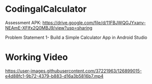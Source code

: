 # CodingalCalculator

Assessment
APK: https://drive.google.com/file/d/11FBJWQGJYxanv-NEAmE-XFlfx2Q0MBJ9/view?usp=sharing

Problem Statement 1-
Build a Simple Calculator App in Android Studio

# Working Video

https://user-images.githubusercontent.com/37221963/126899015-e4d88fc1-9b72-4379-b883-d16a3b5816b7.mp4
